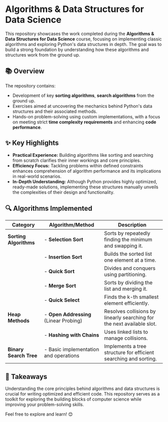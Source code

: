 # Algorithms & Data Structures for Data Science

This repository showcases the work completed during the **Algorithms & Data Structures for Data Science** course, focusing on implementing classic algorithms and exploring Python's data structures in depth. The goal was to build a strong foundation by understanding how these algorithms and structures work from the ground up.

## 📚 Overview

The repository contains:  
- Development of key **sorting algorithms**, **search algorithms** from the ground up.  
- Exercises aimed at uncovering the mechanics behind Python's data structures and their associated methods.  
- Hands-on problem-solving using custom implementations, with a focus on meeting strict **time complexity requirements** and enhancing **code performance**.  


## ✨ Key Highlights

- **Practical Experience:** Building algorithms like sorting and searching from scratch clarifies their inner workings and core principles.  
- **Efficiency Focus:** Tackling problems within defined constraints enhances comprehension of algorithm performance and its implications in real-world scenarios.  
- **In-Depth Understanding:** Although Python provides highly optimized, ready-made solutions, implementing these structures manually unveils the complexities of their design and functionality.  

## 🔍 Algorithms Implemented

| **Category**         | **Algorithm/Method**                     | **Description**                             |
|-----------------------|------------------------------------------|---------------------------------------------|
| **Sorting Algorithms**| - **Selection Sort**                    | Sorts by repeatedly finding the minimum and swapping it. |
|                       | - **Insertion Sort**                    | Builds the sorted list one element at a time. |
|                       | - **Quick Sort**                        | Divides and conquers using partitioning.    |
|                       | - **Merge Sort**                        | Sorts by dividing the list and merging it.  |
|                       | - **Quick Select**                      | Finds the k-th smallest element efficiently. |
| **Heap Methods**      | - **Open Addressing** (Linear Probing)   | Resolves collisions by linearly searching for the next available slot. |
|                       | - **Hashing with Chains**               | Uses linked lists to manage collisions.     |
| **Binary Search Tree**| - Basic implementation and operations   | Implements a tree structure for efficient searching and sorting. |


## 🚀 Takeaways

Understanding the core principles behind algorithms and data structures is crucial for writing optimized and efficient code. This repository serves as a toolkit for exploring the building blocks of computer science while improving your problem-solving skills. 

Feel free to explore and learn! 😊
